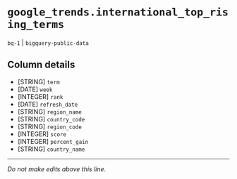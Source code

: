 # `google_trends.international_top_rising_terms`
`bq-1` | `bigquery-public-data`

## Column details
* [STRING]    `term`
* [DATE]      `week`
* [INTEGER]   `rank`
* [DATE]      `refresh_date`
* [STRING]    `region_name`
* [STRING]    `country_code`
* [STRING]    `region_code`
* [INTEGER]   `score`
* [INTEGER]   `percent_gain`
* [STRING]    `country_name`

-------------------------------------------------------------------------------
*Do not make edits above this line.*
